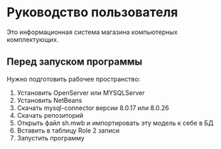 # Руководство пользователя
Это информационная система магазина компьютерных комплектующих.

## Перед запуском программы
Нужно подготовить рабочее пространство:

1. Установить OpenServer или MYSQLServer
2. Установить NetBeans 
3. Скачать mysql-connector версии 8.0.17 или 8.0.26
4. Скачать репозиторий
5. Открыть файл sh.mwb и импортировать эту модель к себе в БД
6. Вставить в таблицу Role 2 записи
7. Запустить программу
